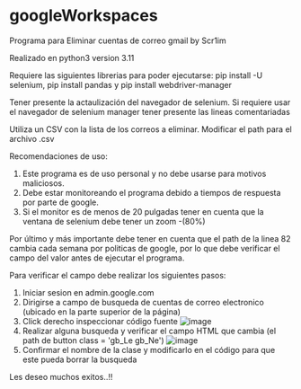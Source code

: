 # googleWorkspaces
 
Programa para Eliminar cuentas de correo gmail by Scr1im

Realizado en python3 version 3.11

Requiere las siguientes librerias para poder ejecutarse:
pip install -U selenium, pip install pandas y pip install webdriver-manager

Tener presente la actaulización del navegador de selenium.
Si requiere usar el navegador de selenium manager tener presente las lineas comentariadas

Utiliza un CSV con la lista de los correos a eliminar.
Modificar el path para el archivo .csv

Recomendaciones de uso:
1. Este programa es de uso personal y no debe usarse para motivos maliciosos.
2. Debe estar monitoreando el programa debido a tiempos de respuesta por parte de google.
3. Si el monitor es de menos de 20 pulgadas tener en cuenta que la ventana de selenium debe tener un zoom -(80%)

Por último y más importante debe tener en cuenta que el path de la linea 82 cambia cada semana por politicas de google, por lo que debe verificar el campo del valor antes de ejecutar el programa.

Para verificar el campo debe realizar los siguientes pasos:
1. Iniciar sesion en admin.google.com
2. Dirigirse a campo de busqueda de cuentas de correo electronico (ubicado en la parte superior de la página)
3. Click derecho inspeccionar código fuente
![image](https://github.com/scr1im/googleWorkspaces/assets/89859500/64c7652b-eb07-48c9-9c3c-55747a14e609)
4. Realizar alguna busqueda y verificar el campo HTML que cambia (el path de button class = 'gb_Le gb_Ne')
![image](https://github.com/scr1im/googleWorkspaces/assets/89859500/7a9609ff-8332-4b10-bd9a-745262886a7c)
5. Confirmar el nombre de la clase y modificarlo en el código para que este pueda borrar la busqueda

Les deseo muchos exitos..!!
